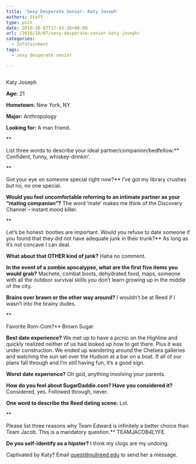 ```yaml
---
title: 'Sexy Desperate Senior: Katy Joseph'
authors: Staff
type: post
date: 2010-10-07T17:43:26+00:00
url: /2010/10/07/sexy-desperate-senior-katy-joseph/
categories:
  - Infotainment
tags:
  - sexy desperate senior

---
```

<div id="attachment_359" style="width: 226px" class="wp-caption alignright">
  <a href="https://i2.wp.com/www.reedquest.org/wp-content/uploads/2010/10/SexyDesperatePhoto.jpg"><img class="size-full wp-image-359" title="SexyDesperatePhoto" src="https://i2.wp.com/www.reedquest.org/wp-content/uploads/2010/10/SexyDesperatePhoto.jpg?resize=216%2C314" alt="" data-recalc-dims="1" /></a>
  
  <p class="wp-caption-text">
    Katy Joseph
  </p>
</div>

**Age:** 21

**Hometown:** New York, NY

**Major:** Anthropology

**Looking for:** A man friend.
  
**
  
List three words to describe your ideal partner/companion/bedfellow:** Confident, funny, whiskey-drinkin’.
  
**
  
Got your eye on someone special right now?** I’ve got my library crushes but no, no one special.

**Would you feel uncomfortable referring to an intimate partner as your “mating companion”?** The word ‘mate’ makes me think of the Discovery Channel – instant mood killer.
  
**
  
Let’s be honest: booties are important. Would you refuse to date someone if you found that they did not have adequate junk in their trunk?** As long as it’s not concave I can deal.

**What about that OTHER kind of junk?** Haha no comment.

**In the event of a zombie apocalypse, what are the first five items you would grab?** Machete, combat boots, dehydrated food, maps, someone with all the outdoor survival skills you don’t learn growing up in the middle of the city.

**Brains over brawn or the other way around?** I wouldn’t be at Reed if I wasn’t into the brainy dudes.
  
**
  
Favorite Rom-Com?** Brown Sugar.

**Best date experience?** We met up to have a picnic on the Highline and quickly realized neither of us had looked up how to get there. Plus it was under construction. We ended up wandering around the Chelsea galleries and watching the sun set over the Hudson at a bar on a boat. If all of our plans fall through and I’m still having fun, it’s a good sign.

**Worst date experience?** Oh god, anything involving your parents.

**How do you feel about SugarDaddie.com? Have you considered it?** Considered, yes. Followed through, never.

**One word to describe the Reed dating scene:** Lol.
  
**
  
Please list three reasons why Team Edward is infinitely a better choice than Team Jacob. This is a mandatory question.** TEAMJACOB4LYFE.

**Do you self-identify as a hipster?** I think my clogs are my undoing.

Captivated by Katy? Email [&#x71;&#x75;&#x65;&#x73;&#x74;&#x40;<span class="oe_displaynone">null</span>&#x72;&#x65;&#x65;&#x64;&#x2e;&#x65;&#x64;&#x75;][1] to send her a message.

 [1]: mailto:&#x71;&#x75;&#x65;&#x73;&#x74;&#x40;&#x72;&#x65;&#x65;&#x64;&#x2e;&#x65;&#x64;&#x75;